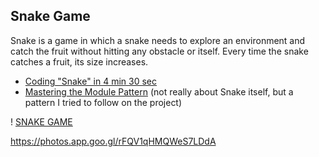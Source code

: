 ## Snake Game 

Snake is a game in which a snake needs to explore an environment and catch the fruit without hitting any obstacle or itself. Every time the snake catches a fruit, its size increases.

- [Coding "Snake" in 4 min 30 sec](https://www.youtube.com/watch?v=xGmXxpIj6vs)
- [Mastering the Module Pattern](https://toddmotto.com/mastering-the-module-pattern/) (not really about Snake itself, but a pattern I tried to follow on the project)

! [SNAKE GAME](https://drive.google.com/file/d/1kIqsNQfOGFvfJ9vA5omMCNIlKEJd1ynT/view?usp=drivesdk)


https://photos.app.goo.gl/rFQV1qHMQWeS7LDdA
